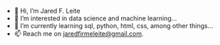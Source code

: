 - 👋 Hi, I’m Jared F. Leite
- 👀 I’m interested in data science and machine learning...
- 🌱 I’m currently learning sql, python, html, css, among other things...
- 📫 Reach me on jaredfirmeleite@gmail.com.

<!---
jaredleite/jaredleite is a ✨ special ✨ repository because its `README.md` (this file) appears on your GitHub profile.
You can click the Preview link to take a look at your changes.
--->

